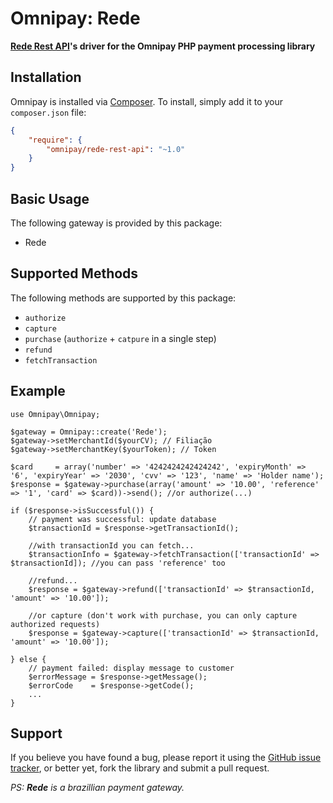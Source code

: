 # Omnipay: Rede
**[Rede Rest API](https://www.userede.com.br/desenvolvedores)'s driver for the Omnipay PHP payment processing library**

## Installation

Omnipay is installed via [Composer](http://getcomposer.org/). To install, simply add it
to your `composer.json` file:

```json
{
    "require": {
        "omnipay/rede-rest-api": "~1.0"
    }
}
```

## Basic Usage

The following gateway is provided by this package:

* Rede

## Supported Methods

The following methods are supported by this package:

* `authorize`
* `capture`
* `purchase` (`authorize` + `catpure` in a single step)
* `refund`
* `fetchTransaction`

## Example

```
use Omnipay\Omnipay;

$gateway = Omnipay::create('Rede');
$gateway->setMerchantId($yourCV); // Filiação
$gateway->setMerchantKey($yourToken); // Token

$card     = array('number' => '4242424242424242', 'expiryMonth' => '6', 'expiryYear' => '2030', 'cvv' => '123', 'name' => 'Holder name');
$response = $gateway->purchase(array('amount' => '10.00', 'reference' => '1', 'card' => $card))->send(); //or authorize(...)

if ($response->isSuccessful()) {
    // payment was successful: update database
    $transactionId = $response->getTransactionId();

    //with transactionId you can fetch...
    $transactionInfo = $gateway->fetchTransaction(['transactionId' => $transactionId]); //you can pass 'reference' too

    //refund...
    $response = $gateway->refund(['transactionId' => $transactionId, 'amount' => '10.00']);

    //or capture (don't work with purchase, you can only capture authorized requests)
    $response = $gateway->capture(['transactionId' => $transactionId, 'amount' => '10.00']);

} else {
    // payment failed: display message to customer
    $errorMessage = $response->getMessage();
    $errorCode    = $response->getCode();
    ...
}
```


## Support

If you believe you have found a bug, please report it using the [GitHub issue tracker](https://github.com/waldson/omnipay-rede-rest-api/issue),
or better yet, fork the library and submit a pull request.


*PS: **Rede** is a brazillian payment gateway.*